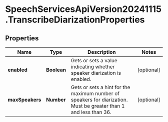 # SpeechServicesApiVersion20241115.TranscribeDiarizationProperties

## Properties
Name | Type | Description | Notes
------------ | ------------- | ------------- | -------------
**enabled** | **Boolean** | Gets or sets a value indicating whether speaker diarization is enabled. | [optional] 
**maxSpeakers** | **Number** | Gets or sets a hint for the maximum number of speakers for diarization. Must be greater than 1 and less than 36. | [optional] 



